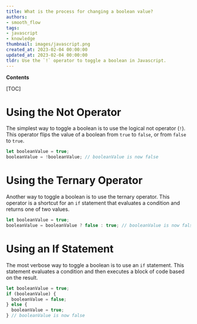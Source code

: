 ```yaml
---
title: What is the process for changing a boolean value?
authors:
- smooth_flow
tags:
- javascript
- knowledge
thumbnail: images/javascript.png
created_at: 2023-02-04 00:00:00
updated_at: 2023-02-04 00:00:00
tldr: Use the `!` operator to toggle a boolean in Javascript.
---
```


**Contents**

[TOC]

# Using the Not Operator

The simplest way to toggle a boolean is to use the logical not operator (`!`). This operator flips the value of a boolean from `true` to `false`, or from `false` to `true`.

```javascript
let booleanValue = true;
booleanValue = !booleanValue; // booleanValue is now false
```

# Using the Ternary Operator

Another way to toggle a boolean is to use the ternary operator. This operator is a shortcut for an `if` statement that evaluates a condition and returns one of two values.

```javascript
let booleanValue = true;
booleanValue = booleanValue ? false : true; // booleanValue is now false
```

# Using an If Statement

The most verbose way to toggle a boolean is to use an `if` statement. This statement evaluates a condition and then executes a block of code based on the result.

```javascript
let booleanValue = true;
if (booleanValue) {
  booleanValue = false;
} else {
  booleanValue = true;
} // booleanValue is now false
```

